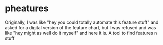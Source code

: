 # pheatures

Originally, I was like "hey you could totally automate this feature stuff" and asked for a digital version of the feature chart, but I was refused and was like "hey might as well do it myself" and here it is. A tool to find features n stuff